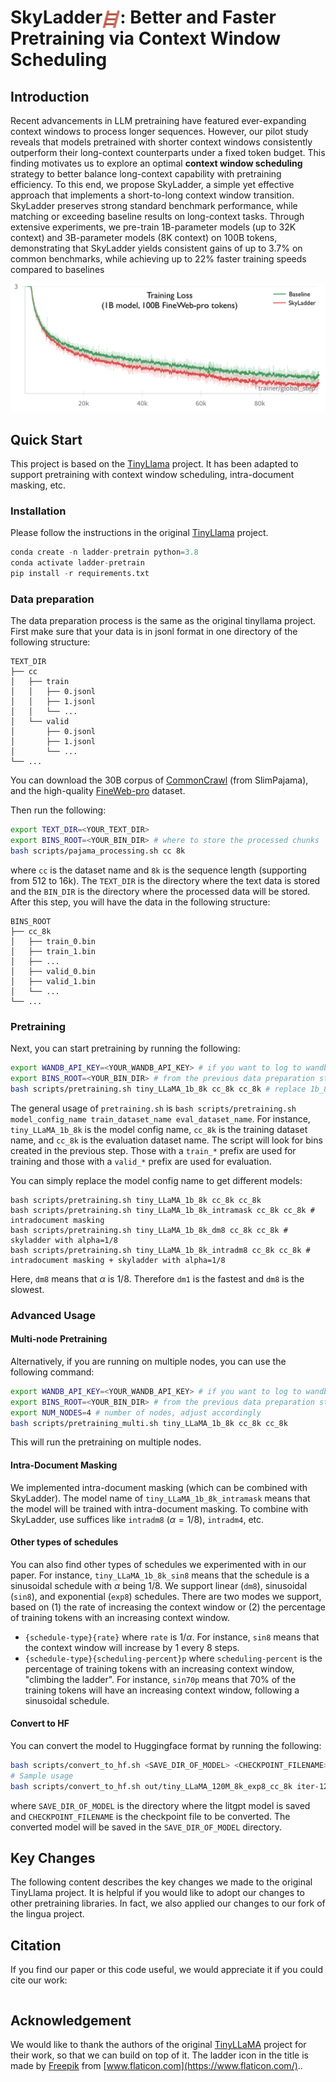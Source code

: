 # SkyLadder<img src="assets/ladder.png" alt="ladder" style="width:1em; vertical-align:middle;">: Better and Faster Pretraining via Context Window Scheduling



## Introduction
Recent advancements in LLM pretraining have featured ever-expanding context
windows to process longer sequences. However, our pilot study reveals that models
pretrained with shorter context windows consistently outperform their long-context
counterparts under a fixed token budget. This finding motivates us to explore
an optimal **context window scheduling** strategy to better balance long-context
capability with pretraining efficiency. To this end, we propose SkyLadder, a simple
yet effective approach that implements a short-to-long context window transition.
SkyLadder preserves strong standard benchmark performance, while matching or
exceeding baseline results on long-context tasks. Through extensive experiments,
we pre-train 1B-parameter models (up to 32K context) and 3B-parameter models
(8K context) on 100B tokens, demonstrating that SkyLadder yields consistent gains
of up to 3.7% on common benchmarks, while achieving up to 22% faster training
speeds compared to baselines

![1b-8k-proweb.png](assets%2F1b-8k-proweb.png)
## Quick Start 

This project is based on the [TinyLlama](https://github.com/jzhang38/TinyLlama) project. It has been adapted to support pretraining with context window scheduling, intra-document masking, etc.

###  Installation
Please follow the instructions in the original [TinyLlama](https://github.com/jzhang38/TinyLlama) project.
```python
conda create -n ladder-pretrain python=3.8
conda activate ladder-pretrain
pip install -r requirements.txt
```

### Data preparation
The data preparation process is the same as the original tinyllama project.
First make sure that your data is in jsonl format in one directory of the following structure:
```
TEXT_DIR
├── cc
│   ├── train
│   │   ├── 0.jsonl
│   │   ├── 1.jsonl
│   │   └── ...
│   └── valid
│       ├── 0.jsonl
│       ├── 1.jsonl
│       └── ...
└── ...
```
You can download the 30B corpus of [CommonCrawl](https://huggingface.co/datasets/tyzhu/cc_subset) (from SlimPajama), and the high-quality [FineWeb-pro](https://huggingface.co/datasets/gair-prox/FineWeb-pro) dataset.

Then run the following:

```bash
export TEXT_DIR=<YOUR_TEXT_DIR>
export BINS_ROOT=<YOUR_BIN_DIR> # where to store the processed chunks
bash scripts/pajama_processing.sh cc 8k
```
where `cc` is the dataset name and `8k` is the sequence length (supporting from 512 to 16k). 
The `TEXT_DIR` is the directory where the text data is stored and the `BIN_DIR` is the directory where the processed data will be stored.
After this step, you will have the data in the following structure:
```
BINS_ROOT
├── cc_8k
│   ├── train_0.bin
│   ├── train_1.bin
│   ├── ...
│   ├── valid_0.bin
│   ├── valid_1.bin
│   └── ...
└── ...
```

### Pretraining
Next, you can start pretraining by running the following:
```bash
export WANDB_API_KEY=<YOUR_WANDB_API_KEY> # if you want to log to wandb
export BINS_ROOT=<YOUR_BIN_DIR> # from the previous data preparation step
bash scripts/pretraining.sh tiny_LLaMA_1b_8k cc_8k cc_8k # replace 1b_8k with 120M_8k or 360M_8k for smaller models
```
The general usage of `pretraining.sh` is `bash scripts/pretraining.sh model_config_name train_dataset_name eval_dataset_name`. For instance, 
`tiny_LLaMA_1b_8k` is the model config name, `cc_8k` is the training dataset name, and `cc_8k` is the evaluation dataset name. 
The script will look for bins created in the previous step. Those with a `train_*` prefix are used for training and those with a `valid_*` prefix are used for evaluation.

You can simply replace the model config name to get different models:
```
bash scripts/pretraining.sh tiny_LLaMA_1b_8k cc_8k cc_8k
bash scripts/pretraining.sh tiny_LLaMA_1b_8k_intramask cc_8k cc_8k # intradocument masking
bash scripts/pretraining.sh tiny_LLaMA_1b_8k_dm8 cc_8k cc_8k # skyladder with alpha=1/8 
bash scripts/pretraining.sh tiny_LLaMA_1b_8k_intradm8 cc_8k cc_8k # intradocument masking + skyladder with alpha=1/8
```
Here, `dm8` means that $\alpha$ is 1/8. Therefore `dm1` is the fastest and `dm8` is the slowest.

### Advanced Usage

#### Multi-node Pretraining
Alternatively, if you are running on multiple nodes, you can use the following command:
```bash
export WANDB_API_KEY=<YOUR_WANDB_API_KEY> # if you want to log to wandb
export BINS_ROOT=<YOUR_BIN_DIR> # from the previous data preparation step
export NUM_NODES=4 # number of nodes, adjust accordingly
bash scripts/pretraining_multi.sh tiny_LLaMA_1b_8k cc_8k cc_8k
```
This will run the pretraining on multiple nodes. 

#### Intra-Document Masking
We implemented intra-document masking (which can be combined with SkyLadder). 
The model name of `tiny_LLaMA_1b_8k_intramask` means that the model will be trained with intra-document masking. 
To combine with SkyLadder, use suffices like `intradm8` ($\alpha=1/8$), `intradm4`, etc.

#### Other types of schedules 
You can also find other types of schedules we experimented with in our paper.
For instance, `tiny_LLaMA_1b_8k_sin8` means that the schedule is a sinusoidal schedule with $\alpha$ being 1/8. 
We support linear (`dm8`), sinusoidal (`sin8`), and exponential (`exp8`) schedules. 
There are two modes we support, based on (1) the rate of increasing the context window or (2) the percentage of training tokens with an increasing context window. 
- `{schedule-type}{rate}` where `rate` is $1/\alpha$. For instance, `sin8` means that the context window will increase by 1 every 8 steps.
-  `{schedule-type}{scheduling-percent}p` where `scheduling-percent` is the percentage of training tokens with an increasing context window, "climbing the ladder". For instance, `sin70p` means that 70% of the training tokens will have an increasing context window, following a sinusoidal schedule.



#### Convert to HF
You can convert the model to Huggingface format by running the following:
```bash
bash scripts/convert_to_hf.sh <SAVE_DIR_OF_MODEL> <CHECKPOINT_FILENAME>
# Sample usage
bash scripts/convert_to_hf.sh out/tiny_LLaMA_120M_8k_exp8_cc_8k iter-120000-ckpt-step-30000.pth
```
where `SAVE_DIR_OF_MODEL` is the directory where the litgpt model is saved and `CHECKPOINT_FILENAME` is the checkpoint file to be converted.
The converted model will be saved in the `SAVE_DIR_OF_MODEL` directory.


## Key Changes
The following content describes the key changes we made to the original TinyLlama project.
It is helpful if you would like to adopt our changes to other pretraining libraries. 
In fact, we also applied our changes to our fork of the lingua project. 



## Citation
If you find our paper or this code useful, we would appreciate it if you could cite our work: 
```

```

## Acknowledgement
We would like to thank the authors of the original [TinyLLaMA](https://github.com/jzhang38/TinyLlama) project for their work, so that we can build on top of it.
The ladder icon in the title is made by [Freepik](https://www.flaticon.com/authors/freepik) from [www.flaticon.com](https://www.flaticon.com/).. 

